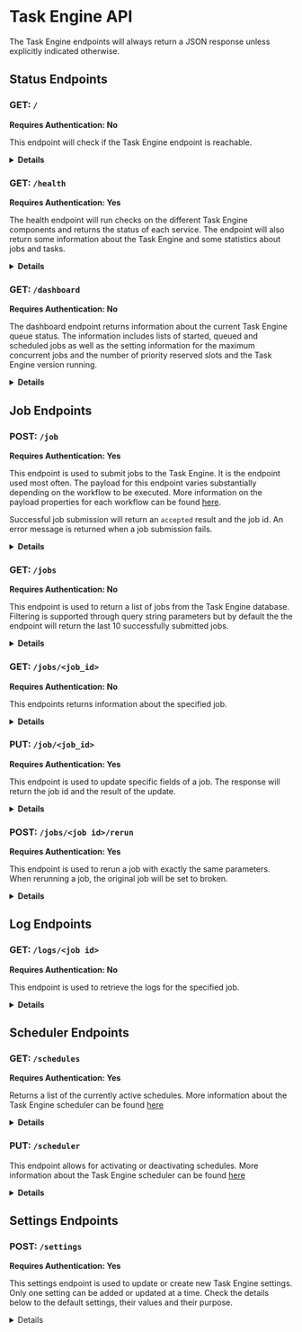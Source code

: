 # Task Engine API

The Task Engine endpoints will always return a JSON response unless explicitly indicated otherwise.

## Status Endpoints

### GET: `/`

**Requires Authentication: No**

This endpoint will check if the Task Engine endpoint is reachable.

<details>

**<summary>Details</summary>**

**Required Headers: None**\
**Optional Headers: None**

```json
{
    "result": "alive"
}
```

</details>

### GET: `/health`

**Requires Authentication: Yes**

The health endpoint will run checks on the different Task Engine components and returns the status of each service. The endpoint will also return some information about the Task Engine and some statistics about jobs and tasks.

<details>

**<summary>Details</summary>**

**Required Headers:**

- `client` - client name, required for authentication
- `api-key` - required for authentication
 
**Optional Headers: None**

Successful Response:

```json
{
    "version": "1.169.3", // Task Engine version
    "databases": {
        "redis": "OK",
        "postgres": "OK"
    },
    "queues": {
        "windows_capture": {
            "workers": 12,
            "working": 0,
            "pending": 0
        },
        "scheduler": {
            "workers": 1,
            "working": 0,
            "pending": 0
        },
        "work": {
            "workers": 9,
            "working": 0,
            "pending": 0
        },
        "controller": {
            "workers": 1,
            "working": 0,
            "pending": 0
        },
        "callback": {
            "workers": 2,
            "working": 0,
            "pending": 0
        }
    },
    "tasks": {
        "failed": 0,
        "pending": 0,
        "processed": 987654321
    },
    "jobs": {
        "completed": 12345,
        "failed": 65,
        "pending": 0,
        "broken": 20,
        "queued": 4,
        "started": 8,
        "scheduled": 7,
        "max_jobs": 8,
        "priority_slots": 3
    }
}
```

500 - Error Response:

```json
{
    "error": "<error message>"
}
```

</details>

### GET: `/dashboard`

**Requires Authentication: No**

The dashboard endpoint returns information about the current Task Engine queue status. The information includes lists of started, queued and scheduled jobs as well as the setting information for the maximum concurrent jobs and the number of priority reserved slots and the Task Engine version running.

<details>

**<summary>Details</summary>**

**Required Headers:None** \
**Optional Headers:**

- `client` - client name, used to filter by client-name in multi-tenant setups.

```json
{
    "max_jobs": 2,
    "priority_slots": 0,
    "started": [
        {
            "id": 123,
            "client": "demo-client",
            "workflow": "vodcapture",
            "priority": 5,
            "position": 1,
            "created_at": "2019-11-29T10:47:50.431Z",
            "updated_at": "2020-07-13T09:44:48.451Z",
            "queue_state": "started",
            "failed": false,
            "run_at": "2020-11-29T18:00:30.000Z"
        },
        {
            "id": 124,
            "client": "demo-client",
            "workflow": "vodcapture",
            "priority": 5,
            "position": 1,
            "created_at": "2020-06-19T15:23:36.197Z",
            "updated_at": "2020-09-07T15:28:12.034Z",
            "queue_state": "started",
            "failed": false,
            "run_at": "2030-06-19T17:00:30.000Z"
        }
    ],
    "queued": [
        {
            "id": 125,
            "client": "demo-client",
            "workflow": "vodcapture",
            "priority": 6,
            "position": 1,
            "created_at": "2019-11-29T10:47:50.431Z",
            "updated_at": "2020-07-13T09:44:48.451Z",
            "queue_state": "queued",
            "failed": false,
            "run_at": "2020-11-29T18:00:30.000Z"
        },
        {
            "id": 126,
            "client": "demo-client",
            "workflow": "vodcapture",
            "priority": 6,
            "position": 1,
            "created_at": "2020-06-19T15:23:36.197Z",
            "updated_at": "2020-09-07T15:28:12.034Z",
            "queue_state": "queued",
            "failed": false,
            "run_at": "2030-06-19T17:00:30.000Z"
        }
    ],
    "scheduled": [
        {
            "id": 122,
            "client": "demo-client",
            "workflow": "vodcapture",
            "priority": 5,
            "position": 1,
            "created_at": "2020-07-13T09:49:27.086Z",
            "updated_at": "2020-07-13T09:49:27.206Z",
            "queue_state": "scheduled",
            "failed": false,
            "run_at": "2030-06-19T17:00:30.000Z"
        }
    ],
    "version": "1.169.3"
}
```

</details>

## Job Endpoints

### POST: `/job`

**Requires Authentication: Yes**

This endpoint is used to submit jobs to the Task Engine. It is the endpoint used most often. The payload for this endpoint varies substantially depending on the workflow to be executed. More information on the payload properties for each workflow can be found [here](TaskEngineWorkflows.html).

Successful job submission will return an `accepted` result and the job id. An error message is returned when a job submission fails.

<details>

**<summary>Details</summary>**

**Required Headers:**

- `client` - client name, required for authentication
- `api-key` - required for authentication
- `Content-Type` - set to `application/json`

**Optional Headers: None**

Successful Response:

```json
{
    "id": "123", // job id
    "result": "accepted"
}
```

400 - Error Response:

```json
{
    "id": "123", // job id
    "error": "<error message>"
}
```

500 - Error Response:

```text
    "Unable to create job request"
```

</details>

### GET: `/jobs`

**Requires Authentication: No**

This endpoint is used to return a list of jobs from the Task Engine database. Filtering is supported through query string parameters but by default the the endpoint will return the last 10 successfully submitted jobs.

<details>

**<summary>Details</summary>**

**Required Headers: None**\
**Optional Headers:None**\
**Query String Parameters:**

- `items` - the maximum number of jobs to return
- `order_by` - field used to order the query by a job property
- `asc` - filed used to order the results in ascending order. Accepts 1 (true) or 0 (false)
- `state` - filter by job state. The ID needs to be specified
  - 0 - queued
  - 1 - started
  - 2 - completed
  - 3 - pending
  - 4 - broken
  - 5 - scheduled
  - 6 - paused
- `from` - used to filter by date range, based on the job creation date
- `to` - used to filter by date range, based on the job creation date
- `failed` - filter to only returned failed jobs. If used with a state, jobs will only be returned if state is set to 2 (completed)
- `search` - a search term used to filter by eg. the content id for a submitted job
- `job_ids` - comma separated job ids
- `client` - client name to filter by

Successful response for `/jobs?limit=3&client=demo-client&state=2`

```json
[
    {
        "id": 123,
        "client": "demo-client",
        "workflow": "vodcapture",
        "priority": 5,
        "position": 1,
        "created_at": "2020-09-24T11:55:33.755Z",
        "updated_at": "2020-09-24T12:17:33.566Z",
        "queue_state": "completed",
        "failed": false,
        "run_at": "2020-09-24T11:55:33.755Z"
    },
    {
        "id": 114,
        "client": "demo-client",
        "workflow": "vodcapture",
        "priority": 5,
        "position": 1,
        "created_at": "2020-09-24T11:55:32.971Z",
        "updated_at": "2020-09-24T12:05:18.937Z",
        "queue_state": "completed",
        "failed": false,
        "run_at": "2020-09-24T11:55:32.971Z"
    },
    {
        "id": 102,
        "client": "demo-client",
        "workflow": "vodcapture",
        "priority": 5,
        "position": 1,
        "created_at": "2020-09-24T11:55:32.031Z",
        "updated_at": "2020-09-24T12:18:33.641Z",
        "queue_state": "completed",
        "failed": false,
        "run_at": "2020-09-24T11:55:32.031Z"
    }
]
```

400 - Error Response:

```json
{
    "error": "<error message>"
}
```

</details>

### GET: `/jobs/<job_id>`

**Requires Authentication: No**

This endpoints returns information about the specified job.

<details>

**<summary>Details</summary>**

**Required Headers: None**\
**Optional Headers: None**

Successful response for `/jobs/123`

```json
{
    "id": 123,
    "client": "demo-client",
    "workflow": "vodstream",
    "priority": 5,
    "position": 1,
    "top_of_queue": false,
    "parameters": {
        "content_id": "832751d6-f94f-44b3-b30d-0281bebfb0ea",
        "output_folder": "832751d6-f94f-44b3-b30d-0281bebfb0ea",
        "clips": [
            {
                "source": "http://demo.video.stream/live/41f7b71b-fd1a-431e-ab07-0e39909d4fd1/live.isml/Manifest",
                "start": "2019-09-18T16:55:53.000",
                "end": "2019-09-18T17:08:20.520"
            }
        ],
        "encrypted": false,
        "frame_accurate": true,
        "copy_ts": true,
        "rest_endpoints": [
            "https://vis.controlhub.demo-client.vualto.com/api/event/vuflow/taskenginecallback",
            "https://admin.controlhub.demo-client.vualto.com/vod/PublishVuflowData"
        ],
        "generate_vod": true,
        "create_thumbnail": true,
        "thumbnail_time": "00:04:03.120",
        "generate_mp4": false,
        "create_dref": true,
        "mezzanine": true,
        "apply_track_properties": false
    },
    "created_at": "2019-09-18T17:13:47.713Z",
    "updated_at": "2019-09-18T17:16:05.215Z",
    "queue_state": "completed",
    "failed": false,
    "run_at": "2019-09-18T17:13:47.713Z"
}
```

400 - Error Response:

```json
{
    "error": "<error message>"
}
```

</details>

### PUT: `/job/<job_id>`

**Requires Authentication: Yes**

This endpoint is used to update specific fields of a job. The response will return the job id and the result of the update.

<details>

**<summary>Details</summary>**

**Required Headers:**

- `client` - client name, required for authentication
- `api-key` - required for authentication
- `Content-Type` - set to `application/json`

**Optional Headers: None**

The list of job fields that can be updated:

- `queue_state` - The queue state for a job can be updated. This can be used to pause or break a job by specifying the values `paused` or `broken` respectively
- `run_at` - Updating the run_at field for a job changes when the job will be queued. The date must be in UTC and in the following format `yyyy-MM-ddTHH:mm:ss.fff`
- `priority` - Updating the priority for a job. More information on job priority can be found [here](TaskEngineAdditionalFeatures.html#priority)
- `sempahore_url` - This url can be used as part of the scheduling process. More information on the semaphore url can be found [here](TaskEngineAdditionalFeatures.html#semaphore-url)

Sample payload:

```json
{
    "client": "demo-client",
    "priority": "2",
    "run_at": "2020-09-09T14:30:00.000"
}
```

Successful Response:

```json
{
    "id": "<job id>",
    "result": "Performed updates: <list of updates>"
}
```

400 - Error Response:

```json
{
    "id": "<job id>",
    "error": "<error message>"
}
```

</details>

### POST: `/jobs/<job id>/rerun`

**Requires Authentication: Yes**

This endpoint is used to rerun a job with exactly the same parameters. When rerunning a job, the original job will be set to broken.

<details>

**<summary>Details</summary>**

**Required Headers:**

- `client` - client name, required for authentication
- `api-key` - required for authentication

**Optional Headers: None**

Successful Response:

```json
{
    "id": "<job id>",
    "result": "accepted"
}
```

400 - Error Response:

```json
{
    "error": "<error message>"
}
```

</details>

## Log Endpoints

### GET: `/logs/<job id>`

**Requires Authentication: No**

This endpoint is used to retrieve the logs for the specified job.

<details>

**<summary>Details</summary>**

**Required Headers:**

- `Accept` - set to `application/json`

**Optional Headers: None**

Successful Response:

```json
[
    {
        "id": 691464,
        "job_id": 123,
        "severity": 1,
        "severity_description": "INFO",
        "progname": "api",
        "message": "{\"path\":\"POST /job\",\"remote_addr\":\"99.80.104.160\",\"headers\":{\"HTTP_VERSION\":\"HTTP/1.1\",\"HTTP_X_AUTH_KEY\":\"********************************3e2d\",\"HTTP_API_KEY\":\"********************************3e2d\",\"HTTP_X_API_KEY\":\"********************************3e2d\",\"HTTP_ACCEPT\":\"application/json, application/xml, text/json, text/x-json, text/javascript, text/xml\",\"HTTP_USER_AGENT\":\"RestSharp/106.3.1.0\",\"HTTP_HOST\":\"taskengine.demo-client.vualto.com\",\"HTTP_ACCEPT_ENCODING\":\"gzip, deflate\"},\"parameters\":{\"client\":\"demo-client\",\"parameters\":{\"folder\":\"a40fdaff-f904-4ea5-b893-a89152708952\",\"content_id\":\"a40fdaff-f904-4ea5-b893-a89152708952\",\"rest_endpoints\":[\"https://vis.controlhub.demo-client.vualto.com/api/event/vuflow/taskenginecallback\",\"https://admin.controlhub.demo-client.vualto.com/vod/PublishVuflowData\"]},\"job\":{\"workflow\":\"drmswitch\"}},\"payload\":\"job_created\"}",
        "created_at": "2020-07-06T12:48:49.591Z",
        "updated_at": "2020-07-06T12:48:49.591Z",
        "task_id": 0,
        "visible": true
    },
    {
        "id": 691465,
        "job_id": 123,
        "severity": 1,
        "severity_description": "INFO",
        "progname": "worker",
        "message": "No client definitions. Using common definitions.",
        "created_at": "2020-07-06T12:48:50.079Z",
        "updated_at": "2020-07-06T12:48:50.079Z",
        "task_id": 24100,
        "visible": true
    },
    {
        "id": 691466,
        "job_id": 123,
        "severity": 1,
        "severity_description": "INFO",
        "progname": "worker",
        "message": "Task 'get_filenames' started",
        "created_at": "2020-07-06T12:48:50.089Z",
        "updated_at": "2020-07-06T12:48:50.089Z",
        "task_id": 24100,
        "visible": true
    },
    {
        "id": 691469,
        "job_id": 123,
        "severity": 1,
        "severity_description": "INFO",
        "progname": "worker",
        "message": "Root key: output_root Root Folder: content/vod",
        "created_at": "2020-07-06T12:48:50.110Z",
        "updated_at": "2020-07-06T12:48:50.110Z",
        "task_id": 24100,
        "visible": true
    },
    {
        "id": 691470,
        "job_id": 123,
        "severity": 1,
        "severity_description": "INFO",
        "progname": "worker",
        "message": "'get_filenames' completed successfully",
        "created_at": "2020-07-06T12:48:50.204Z",
        "updated_at": "2020-07-06T12:48:50.204Z",
        "task_id": 24100,
        "visible": true
    },
    {
        "id": 691474,
        "job_id": 123,
        "severity": 1,
        "severity_description": "INFO",
        "progname": "callback",
        "message": "No client definitions. Using common definitions.",
        "created_at": "2020-07-06T12:48:51.100Z",
        "updated_at": "2020-07-06T12:48:51.100Z",
        "task_id": 24100,
        "visible": true
    },
    {
        "id": 691476,
        "job_id": 123,
        "severity": 1,
        "severity_description": "INFO",
        "progname": "worker",
        "message": "No client definitions. Using common definitions.",
        "created_at": "2020-07-06T12:48:51.197Z",
        "updated_at": "2020-07-06T12:48:51.197Z",
        "task_id": 24101,
        "visible": true
    },
    {
        "id": 691477,
        "job_id": 123,
        "severity": 1,
        "severity_description": "INFO",
        "progname": "worker",
        "message": "Task 'prepare_switch' started",
        "created_at": "2020-07-06T12:48:51.203Z",
        "updated_at": "2020-07-06T12:48:51.203Z",
        "task_id": 24101,
        "visible": true
    },
    {
        "id": 691479,
        "job_id": 123,
        "severity": 1,
        "severity_description": "INFO",
        "progname": "worker",
        "message": "switching to DRM manifest",
        "created_at": "2020-07-06T12:48:51.211Z",
        "updated_at": "2020-07-06T12:48:51.211Z",
        "task_id": 24101,
        "visible": true
    },
    {
        "id": 691480,
        "job_id": 123,
        "severity": 1,
        "severity_description": "INFO",
        "progname": "worker",
        "message": "Activating content/vod/a40fdaff-f904-4ea5-b893-a89152708952/1594039706_9529e5b3-14f0-4b3a-bb9c-97f5615a0d96_a40fdaff-f904-4ea5-b893-a89152708952.drm. New manifest: a40fdaff-f904-4ea5-b893-a89152708952_drm_7109e03e-9a62-4cbb-858f-6d79305e2d08.ism",
        "created_at": "2020-07-06T12:48:51.213Z",
        "updated_at": "2020-07-06T12:48:51.213Z",
        "task_id": 24101,
        "visible": true
    },
    {
        "id": 691481,
        "job_id": 123,
        "severity": 1,
        "severity_description": "INFO",
        "progname": "worker",
        "message": "switching to DRM manifest",
        "created_at": "2020-07-06T12:48:51.216Z",
        "updated_at": "2020-07-06T12:48:51.216Z",
        "task_id": 24101,
        "visible": true
    },
    {
        "id": 691482,
        "job_id": 123,
        "severity": 1,
        "severity_description": "INFO",
        "progname": "worker",
        "message": "Activiating content/vod/a40fdaff-f904-4ea5-b893-a89152708952/1594039706_9529e5b3-14f0-4b3a-bb9c-97f5615a0d96_a40fdaff-f904-4ea5-b893-a89152708952_aes.drm. New manifest: a40fdaff-f904-4ea5-b893-a89152708952_drm_7109e03e-9a62-4cbb-858f-6d79305e2d08_aes.ism",
        "created_at": "2020-07-06T12:48:51.218Z",
        "updated_at": "2020-07-06T12:48:51.218Z",
        "task_id": 24101,
        "visible": true
    },
    {
        "id": 691483,
        "job_id": 123,
        "severity": 1,
        "severity_description": "INFO",
        "progname": "worker",
        "message": "De-activiating content/vod/a40fdaff-f904-4ea5-b893-a89152708952/a40fdaff-f904-4ea5-b893-a89152708952_nodrm_771f5e37-97c0-476c-a1f7-43cceeb60585.ism. New name: 1594039731_bd0c779e-a4a6-45d2-bbe9-8485b4e61703_a40fdaff-f904-4ea5-b893-a89152708952.nodrm",
        "created_at": "2020-07-06T12:48:51.220Z",
        "updated_at": "2020-07-06T12:48:51.220Z",
        "task_id": 24101,
        "visible": true
    },
    {
        "id": 691484,
        "job_id": 123,
        "severity": 1,
        "severity_description": "INFO",
        "progname": "worker",
        "message": "'prepare_switch' completed successfully",
        "created_at": "2020-07-06T12:48:51.226Z",
        "updated_at": "2020-07-06T12:48:51.226Z",
        "task_id": 24101,
        "visible": true
    },
    {
        "id": 691486,
        "job_id": 123,
        "severity": 1,
        "severity_description": "INFO",
        "progname": "callback",
        "message": "No client definitions. Using common definitions.",
        "created_at": "2020-07-06T12:48:51.366Z",
        "updated_at": "2020-07-06T12:48:51.366Z",
        "task_id": 24100,
        "visible": true
    },
    {
        "id": 691491,
        "job_id": 123,
        "severity": 1,
        "severity_description": "INFO",
        "progname": "callback",
        "message": "No client definitions. Using common definitions.",
        "created_at": "2020-07-06T12:48:51.602Z",
        "updated_at": "2020-07-06T12:48:51.602Z",
        "task_id": 24101,
        "visible": true
    },
    {
        "id": 691494,
        "job_id": 123,
        "severity": 1,
        "severity_description": "INFO",
        "progname": "worker",
        "message": "No client definitions. Using common definitions.",
        "created_at": "2020-07-06T12:48:51.820Z",
        "updated_at": "2020-07-06T12:48:51.820Z",
        "task_id": 24102,
        "visible": true
    },
    {
        "id": 691495,
        "job_id": 123,
        "severity": 1,
        "severity_description": "INFO",
        "progname": "worker",
        "message": "Task 'rename_manifests' started",
        "created_at": "2020-07-06T12:48:51.828Z",
        "updated_at": "2020-07-06T12:48:51.828Z",
        "task_id": 24102,
        "visible": true
    },
    {
        "id": 691498,
        "job_id": 123,
        "severity": 1,
        "severity_description": "INFO",
        "progname": "worker",
        "message": "Root key: output_root Root Folder: content/vod",
        "created_at": "2020-07-06T12:48:51.851Z",
        "updated_at": "2020-07-06T12:48:51.851Z",
        "task_id": 24102,
        "visible": true
    },
    {
        "id": 691499,
        "job_id": 123,
        "severity": 1,
        "severity_description": "INFO",
        "progname": "worker",
        "message": "S3 folder: content/vod/a40fdaff-f904-4ea5-b893-a89152708952, Active Manifest a40fdaff-f904-4ea5-b893-a89152708952_drm_7109e03e-9a62-4cbb-858f-6d79305e2d08.ism",
        "created_at": "2020-07-06T12:48:51.854Z",
        "updated_at": "2020-07-06T12:48:51.854Z",
        "task_id": 24102,
        "visible": true
    },
    {
        "id": 691502,
        "job_id": 123,
        "severity": 1,
        "severity_description": "INFO",
        "progname": "callback",
        "message": "No client definitions. Using common definitions.",
        "created_at": "2020-07-06T12:48:51.869Z",
        "updated_at": "2020-07-06T12:48:51.869Z",
        "task_id": 24101,
        "visible": true
    },
    {
        "id": 691512,
        "job_id": 123,
        "severity": 1,
        "severity_description": "INFO",
        "progname": "callback",
        "message": "No client definitions. Using common definitions.",
        "created_at": "2020-07-06T12:48:52.178Z",
        "updated_at": "2020-07-06T12:48:52.178Z",
        "task_id": 24102,
        "visible": true
    },
    {
        "id": 691516,
        "job_id": 123,
        "severity": 1,
        "severity_description": "INFO",
        "progname": "worker",
        "message": "'rename_manifests' completed successfully",
        "created_at": "2020-07-06T12:48:52.282Z",
        "updated_at": "2020-07-06T12:48:52.282Z",
        "task_id": 24102,
        "visible": true
    },
    {
        "id": 691519,
        "job_id": 123,
        "severity": 1,
        "severity_description": "INFO",
        "progname": "controller",
        "message": "job has completed successfully",
        "created_at": "2020-07-06T12:48:52.684Z",
        "updated_at": "2020-07-06T12:48:52.684Z",
        "task_id": 24102,
        "visible": true
    },
    {
        "id": 691520,
        "job_id": 123,
        "severity": 1,
        "severity_description": "INFO",
        "progname": "callback",
        "message": "No client definitions. Using common definitions.",
        "created_at": "2020-07-06T12:48:53.421Z",
        "updated_at": "2020-07-06T12:48:53.421Z",
        "task_id": 24102,
        "visible": true
    },
    {
        "id": 691523,
        "job_id": 123,
        "severity": 1,
        "severity_description": "INFO",
        "progname": "callback",
        "message": "No client definitions. Using common definitions.",
        "created_at": "2020-07-06T12:48:53.653Z",
        "updated_at": "2020-07-06T12:48:53.653Z",
        "task_id": 24102,
        "visible": true
    },
]
```

400 - Error Response:

```json
{
    "error": "<error message>"
}
```

</details>


## Scheduler Endpoints

### GET: `/schedules`

**Requires Authentication: Yes**

Returns a list of the currently active schedules. More information about the Task Engine scheduler can be found [here](TaskEngineAdditionalFeatures.html#Scheduler)

<details>

**<summary>Details</summary>**

**Required Headers:**

- `client` - client name, required for authentication
- `api-key` - required for authentication

**Optional Headers:None**

Successful Response:

```json
{
    "result": "ok",
    "schedules": {
        "queue_scheduled_jobs": {
            "class": "QueueJobs",
            "every": [
                60,
                {
                    "first_in": 5
                }
            ],
            "queue": "scheduler",
            "description": "Enqueues scheduled jobs that have a run_at time in the past."
        }
    }
}
```

400 - Error Response:

```json
{
    "error": "<error message>"
}
```

</details>

### PUT: `/scheduler`

This endpoint allows for activating or deactivating schedules. More information about the Task Engine scheduler can be found [here](TaskEngineAdditionalFeatures.html#Scheduler)

<details>

**<summary>Details</summary>**

**Required Headers:**

- `client` - client name, required for authentication
- `api-key` - required for authentication

**Optional Headers:None**

Payload parameters:

- `schedule` - name of the schedule to be activated or deactivated
- `active` - accepts true or false to set the schedule to active or inactive

Sample Payload:

```json
{
    "schedule": "queue_scheduled_jobs", // schedule name
    "active": true
}
```

Successful Response:

```json
{
    "result": "ok",
    "schedules": ["<list of schedules>"]
}
```

400 - Error Response

```json
{
    "error": "<error message>"
}
```


</details>

## Settings Endpoints

### POST: `/settings`

**Requires Authentication: Yes**

This settings endpoint is used to update or create new Task Engine settings. Only one setting can be added or updated at a time. Check the details below to the default settings, their values and their purpose.

<details>

System default settings:

- `max_jobs` - The maximum number of concurrent jobs. Default: 2
- `priority_slots` - The number of concurrent job slots that should be reserved for high priority (1-5) jobs. Default 0
- `schedule_interval` - The interval, in seconds, between the scheduler executions. Default: 60
- `retry_delay` - The delay, in seconds, between retries for failed Resque tasks. Default: 5
- `retry_limit` - The number of times a Resque task should be retried before a job is failed. Default: 3

**Required Headers:**

- `client` - client name, required for authentication
- `api-key` - required for authentication
- `content-type` - set to `application/json`

**Optional Headers:None**

Payload parameters:

- `name` - setting name from the list above or name for a new setting
- `setting` - the value to be given to that setting

Sample Payload:

```json
{
    "name": "max_jobs", // setting name
    "setting": "4" // value
}
```

Successful Response:

```json
{
    "result": "ok",
    "message": "<setting name> setting created/updated"
}
```

400 - Error Response

```json
{
    "error": "<error message>"
}
```

</details>
